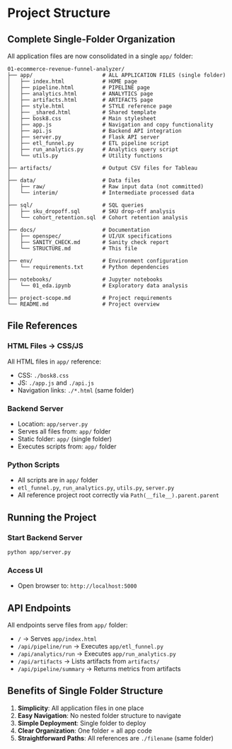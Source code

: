 # Project Structure

## Complete Single-Folder Organization

All application files are now consolidated in a single `app/` folder:

```
01-ecommerce-revenue-funnel-analyzer/
├── app/                      # ALL APPLICATION FILES (single folder)
│   ├── index.html            # HOME page
│   ├── pipeline.html         # PIPELINE page
│   ├── analytics.html        # ANALYTICS page
│   ├── artifacts.html        # ARTIFACTS page
│   ├── style.html            # STYLE reference page
│   ├── _shared.html          # Shared template
│   ├── bosk8.css             # Main stylesheet
│   ├── app.js                # Navigation and copy functionality
│   ├── api.js                # Backend API integration
│   ├── server.py             # Flask API server
│   ├── etl_funnel.py         # ETL pipeline script
│   ├── run_analytics.py      # Analytics query script
│   └── utils.py              # Utility functions
│
├── artifacts/                # Output CSV files for Tableau
│
├── data/                     # Data files
│   ├── raw/                  # Raw input data (not committed)
│   └── interim/              # Intermediate processed data
│
├── sql/                      # SQL queries
│   ├── sku_dropoff.sql       # SKU drop-off analysis
│   └── cohort_retention.sql  # Cohort retention analysis
│
├── docs/                     # Documentation
│   ├── openspec/             # UI/UX specifications
│   ├── SANITY_CHECK.md       # Sanity check report
│   └── STRUCTURE.md          # This file
│
├── env/                      # Environment configuration
│   └── requirements.txt      # Python dependencies
│
├── notebooks/                # Jupyter notebooks
│   └── 01_eda.ipynb          # Exploratory data analysis
│
├── project-scope.md          # Project requirements
└── README.md                 # Project overview
```

## File References

### HTML Files → CSS/JS
All HTML files in `app/` reference:
- CSS: `./bosk8.css`
- JS: `./app.js` and `./api.js`
- Navigation links: `./*.html` (same folder)

### Backend Server
- Location: `app/server.py`
- Serves all files from: `app/` folder
- Static folder: `app/` (single folder)
- Executes scripts from: `app/` folder

### Python Scripts
- All scripts are in `app/` folder
- `etl_funnel.py`, `run_analytics.py`, `utils.py`, `server.py`
- All reference project root correctly via `Path(__file__).parent.parent`

## Running the Project

### Start Backend Server
```bash
python app/server.py
```

### Access UI
- Open browser to: `http://localhost:5000`

## API Endpoints

All endpoints serve files from `app/` folder:
- `/` → Serves `app/index.html`
- `/api/pipeline/run` → Executes `app/etl_funnel.py`
- `/api/analytics/run` → Executes `app/run_analytics.py`
- `/api/artifacts` → Lists artifacts from `artifacts/`
- `/api/pipeline/summary` → Returns metrics from artifacts

## Benefits of Single Folder Structure

1. **Simplicity**: All application files in one place
2. **Easy Navigation**: No nested folder structure to navigate
3. **Simple Deployment**: Single folder to deploy
4. **Clear Organization**: One folder = all app code
5. **Straightforward Paths**: All references are `./filename` (same folder)
